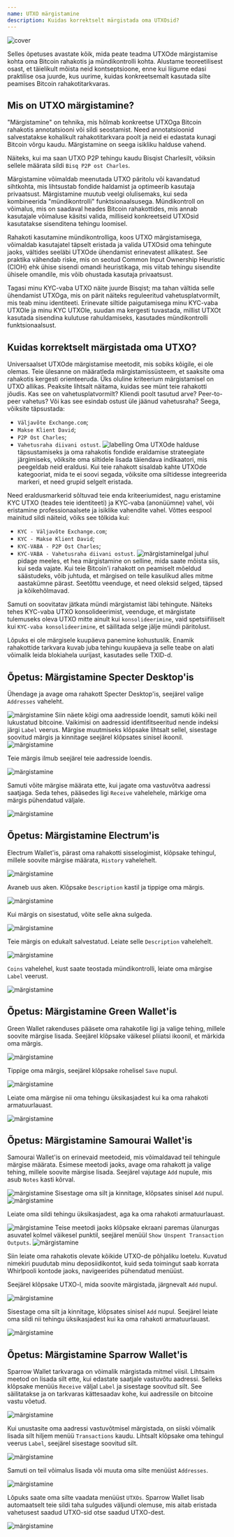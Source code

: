 ```yaml
---
name: UTXO märgistamine
description: Kuidas korrektselt märgistada oma UTXOsid?
---
```

![cover](assets/cover.webp)

Selles õpetuses avastate kõik, mida peate teadma UTXOde märgistamise kohta oma Bitcoin rahakotis ja mündikontrolli kohta. Alustame teoreetilisest osast, et täielikult mõista neid kontseptsioone, enne kui liigume edasi praktilise osa juurde, kus uurime, kuidas konkreetsemalt kasutada silte peamises Bitcoin rahakotitarkvaras.

## Mis on UTXO märgistamine?
"Märgistamine" on tehnika, mis hõlmab konkreetse UTXOga Bitcoin rahakotis annotatsiooni või sildi seostamist. Need annotatsioonid salvestatakse kohalikult rahakotitarkvara poolt ja neid ei edastata kunagi Bitcoin võrgu kaudu. Märgistamine on seega isikliku halduse vahend.

Näiteks, kui ma saan UTXO P2P tehingu kaudu Bisqist Charlesilt, võiksin sellele määrata sildi `Bisq P2P ost Charles`.

Märgistamine võimaldab meenutada UTXO päritolu või kavandatud sihtkohta, mis lihtsustab fondide haldamist ja optimeerib kasutaja privaatsust. Märgistamine muutub veelgi olulisemaks, kui seda kombineerida "mündikontrolli" funktsionaalsusega. Mündikontroll on võimalus, mis on saadaval heades Bitcoin rahakottides, mis annab kasutajale võimaluse käsitsi valida, milliseid konkreetseid UTXOsid kasutatakse sisenditena tehingu loomisel.

Rahakoti kasutamine mündikontrolliga, koos UTXO märgistamisega, võimaldab kasutajatel täpselt eristada ja valida UTXOsid oma tehingute jaoks, vältides seeläbi UTXOde ühendamist erinevatest allikatest. See praktika vähendab riske, mis on seotud Common Input Ownership Heuristic (CIOH) ehk ühise sisendi omandi heuristikaga, mis viitab tehingu sisendite ühisele omandile, mis võib ohustada kasutaja privaatsust.

Tagasi minu KYC-vaba UTXO näite juurde Bisqist; ma tahan vältida selle ühendamist UTXOga, mis on pärit näiteks reguleeritud vahetusplatvormilt, mis teab minu identiteeti. Erinevate siltide paigutamisega minu KYC-vaba UTXOle ja minu KYC UTXOle, suudan ma kergesti tuvastada, millist UTXOt kasutada sisendina kulutuse rahuldamiseks, kasutades mündikontrolli funktsionaalsust.

## Kuidas korrektselt märgistada oma UTXO?
Universaalset UTXOde märgistamise meetodit, mis sobiks kõigile, ei ole olemas. Teie ülesanne on määratleda märgistamissüsteem, et saaksite oma rahakotis kergesti orienteeruda.
Üks oluline kriteerium märgistamisel on UTXO allikas. Peaksite lihtsalt näitama, kuidas see münt teie rahakotti jõudis. Kas see on vahetusplatvormilt? Kliendi poolt tasutud arve? Peer-to-peer vahetus? Või kas see esindab ostust üle jäänud vahetusraha? Seega, võiksite täpsustada:
- `Väljavõte Exchange.com`;
- `Makse Klient David`;
- `P2P Ost Charles`;
- `Vahetusraha diivani ostust`.
![labelling](assets/en/1.webp)
Oma UTXOde halduse täpsustamiseks ja oma rahakotis fondide eraldamise strateegiate järgimiseks, võiksite oma siltidele lisada täiendava indikaatori, mis peegeldab neid eraldusi. Kui teie rahakott sisaldab kahte UTXOde kategooriat, mida te ei soovi segada, võiksite oma siltidesse integreerida markeri, et need grupid selgelt eristada.

Need eraldusmarkerid sõltuvad teie enda kriteeriumidest, nagu eristamine KYC UTXO (teades teie identiteeti) ja KYC-vaba (anonüümne) vahel, või eristamine professionaalsete ja isiklike vahendite vahel. Võttes eespool mainitud sildi näiteid, võiks see tõlkida kui:
- `KYC - Väljavõte Exchange.com`;
- `KYC - Makse Klient David`;
- `KYC-VABA - P2P Ost Charles`;
- `KYC-VABA - Vahetusraha diivani ostust`.
![märgistamine](assets/en/2.webp)Igal juhul pidage meeles, et hea märgistamine on selline, mida saate mõista siis, kui seda vajate. Kui teie Bitcoin'i rahakott on peamiselt mõeldud säästudeks, võib juhtuda, et märgised on teile kasulikud alles mitme aastakümne pärast. Seetõttu veenduge, et need oleksid selged, täpsed ja kõikehõlmavad.

Samuti on soovitatav jätkata mündi märgistamist läbi tehingute. Näiteks tehes KYC-vaba UTXO konsolideerimist, veenduge, et märgistate tulemuseks oleva UTXO mitte ainult kui `konsolideerimine`, vaid spetsiifiliselt kui `KYC-vaba konsolideerimine`, et säilitada selge jälje mündi päritolust.

Lõpuks ei ole märgisele kuupäeva panemine kohustuslik. Enamik rahakottide tarkvara kuvab juba tehingu kuupäeva ja selle teabe on alati võimalik leida blokiahela uurijast, kasutades selle TXID-d.

## Õpetus: Märgistamine Specter Desktop'is

Ühendage ja avage oma rahakott Specter Desktop'is, seejärel valige `Addresses` vaheleht.

![märgistamine](assets/notext/3.webp)
Siin näete kõigi oma aadresside loendit, samuti kõiki neil lukustatud bitcoine. Vaikimisi on aadressid identifitseeritud nende indeksi järgi `Label` veerus. Märgise muutmiseks klõpsake lihtsalt sellel, sisestage soovitud märgis ja kinnitage seejärel klõpsates sinisel ikoonil.
![märgistamine](assets/notext/4.webp)

Teie märgis ilmub seejärel teie aadresside loendis.

![märgistamine](assets/notext/5.webp)

Samuti võite märgise määrata ette, kui jagate oma vastuvõtva aadressi saatjaga. Seda tehes, pääsedes ligi `Receive` vahelehele, märkige oma märgis pühendatud väljale.

![märgistamine](assets/notext/6.webp)

## Õpetus: Märgistamine Electrum'is

Electrum Wallet'is, pärast oma rahakotti sisselogimist, klõpsake tehingul, millele soovite märgise määrata, `History` vahelehelt.

![märgistamine](assets/notext/7.webp)

Avaneb uus aken. Klõpsake `Description` kastil ja tippige oma märgis.

![märgistamine](assets/notext/8.webp)

Kui märgis on sisestatud, võite selle akna sulgeda.

![märgistamine](assets/notext/9.webp)

Teie märgis on edukalt salvestatud. Leiate selle `Description` vahelehelt.

![märgistamine](assets/notext/10.webp)

`Coins` vahelehel, kust saate teostada mündikontrolli, leiate oma märgise `Label` veerust.

![märgistamine](assets/notext/11.webp)

## Õpetus: Märgistamine Green Wallet'is

Green Wallet rakenduses pääsete oma rahakotile ligi ja valige tehing, millele soovite märgise lisada. Seejärel klõpsake väikesel pliiatsi ikoonil, et märkida oma märgis.

![märgistamine](assets/notext/12.webp)

Tippige oma märgis, seejärel klõpsake rohelisel `Save` nupul.

![märgistamine](assets/notext/13.webp)

Leiate oma märgise nii oma tehingu üksikasjadest kui ka oma rahakoti armatuurlauast.

![märgistamine](assets/notext/14.webp)

## Õpetus: Märgistamine Samourai Wallet'is

Samourai Wallet'is on erinevaid meetodeid, mis võimaldavad teil tehingule märgise määrata. Esimese meetodi jaoks, avage oma rahakott ja valige tehing, millele soovite märgise lisada. Seejärel vajutage `Add` nupule, mis asub `Notes` kasti kõrval.

![märgistamine](assets/notext/15.webp)
Sisestage oma silt ja kinnitage, klõpsates sinisel `Add` nupul.
![märgistamine](assets/notext/16.webp)

Leiate oma sildi tehingu üksikasjadest, aga ka oma rahakoti armatuurlauast.

![märgistamine](assets/notext/17.webp)
Teise meetodi jaoks klõpsake ekraani paremas ülanurgas asuvatel kolmel väikesel punktil, seejärel menüül `Show Unspent Transaction Outputs`.
![märgistamine](assets/notext/18.webp)

Siin leiate oma rahakotis olevate kõikide UTXO-de põhjaliku loetelu. Kuvatud nimekiri puudutab minu deposiidikontot, kuid seda toimingut saab korrata Whirlpooli kontode jaoks, navigeerides pühendatud menüüst.

Seejärel klõpsake UTXO-l, mida soovite märgistada, järgnevalt `Add` nupul.

![märgistamine](assets/notext/19.webp)

Sisestage oma silt ja kinnitage, klõpsates sinisel `Add` nupul. Seejärel leiate oma sildi nii tehingu üksikasjadest kui ka oma rahakoti armatuurlauast.

![märgistamine](assets/notext/20.webp)

## Õpetus: Märgistamine Sparrow Wallet'is

Sparrow Wallet tarkvaraga on võimalik märgistada mitmel viisil. Lihtsaim meetod on lisada silt ette, kui edastate saatjale vastuvõtu aadressi. Selleks klõpsake menüüs `Receive` väljal `Label` ja sisestage soovitud silt. See säilitatakse ja on tarkvaras kättesaadav kohe, kui aadressile on bitcoine vastu võetud.

![märgistamine](assets/notext/21.webp)

Kui unustasite oma aadressi vastuvõtmisel märgistada, on siiski võimalik lisada silt hiljem menüü `Transactions` kaudu. Lihtsalt klõpsake oma tehingul veerus `Label`, seejärel sisestage soovitud silt.

![märgistamine](assets/notext/22.webp)

Samuti on teil võimalus lisada või muuta oma silte menüüst `Addresses`.

![märgistamine](assets/notext/23.webp)

Lõpuks saate oma silte vaadata menüüst `UTXOs`. Sparrow Wallet lisab automaatselt teie sildi taha sulgudes väljundi olemuse, mis aitab eristada vahetusest saadud UTXO-sid otse saadud UTXO-dest.

![märgistamine](assets/notext/24.webp)
